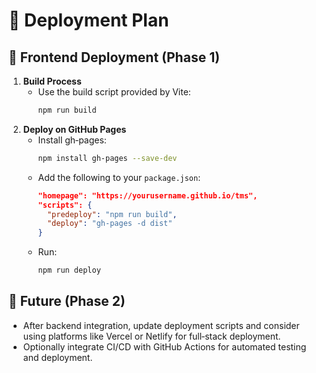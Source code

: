 # 📌 Deployment Plan

##  🔹 Frontend Deployment (Phase 1)
1. **Build Process**
   - Use the build script provided by Vite:
     ```bash
     npm run build
     ```
2. **Deploy on GitHub Pages**
   - Install gh‑pages:
     ```bash
     npm install gh-pages --save-dev
     ```
   - Add the following to your `package.json`:
     ```json
     "homepage": "https://yourusername.github.io/tms",
     "scripts": {
       "predeploy": "npm run build",
       "deploy": "gh-pages -d dist"
     }
     ```
   - Run:
     ```bash
     npm run deploy
     ```

##  🔹 Future (Phase 2)
- After backend integration, update deployment scripts and consider using platforms like Vercel or Netlify for full‑stack deployment.
- Optionally integrate CI/CD with GitHub Actions for automated testing and deployment.
